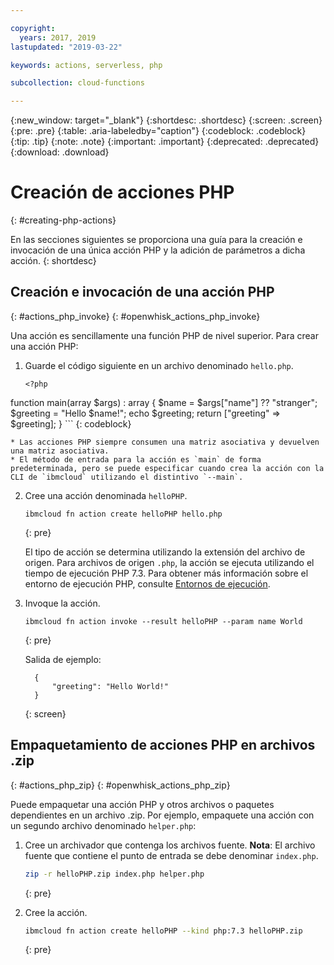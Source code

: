 ```yaml
---

copyright:
  years: 2017, 2019
lastupdated: "2019-03-22"

keywords: actions, serverless, php

subcollection: cloud-functions

---
```


{:new_window: target="_blank"}
{:shortdesc: .shortdesc}
{:screen: .screen}
{:pre: .pre}
{:table: .aria-labeledby="caption"}
{:codeblock: .codeblock}
{:tip: .tip}
{:note: .note}
{:important: .important}
{:deprecated: .deprecated}
{:download: .download}

# Creación de acciones PHP
{: #creating-php-actions}

En las secciones siguientes se proporciona una guía para la creación e invocación de una única acción PHP y la adición de parámetros a dicha acción.
{: shortdesc}

## Creación e invocación de una acción PHP
{: #actions_php_invoke}
{: #openwhisk_actions_php_invoke}

Una acción es sencillamente una función PHP de nivel superior. Para crear una acción PHP:

1. Guarde el código siguiente en un archivo denominado `hello.php`.

    ```
    <?php
function main(array $args) : array
{
        $name = $args["name"] ?? "stranger";
    $greeting = "Hello $name!";
    echo $greeting;
    return ["greeting" => $greeting];
}
    ```
    {: codeblock}

    * Las acciones PHP siempre consumen una matriz asociativa y devuelven una matriz asociativa.
    * El método de entrada para la acción es `main` de forma predeterminada, pero se puede especificar cuando crea la acción con la CLI de `ibmcloud` utilizando el distintivo `--main`.

2. Cree una acción denominada `helloPHP`.

    ```
    ibmcloud fn action create helloPHP hello.php
    ```
    {: pre}

    El tipo de acción se determina utilizando la extensión del archivo de origen. Para archivos de origen `.php`, la acción se ejecuta utilizando el tiempo de ejecución PHP 7.3. Para obtener más información sobre el entorno de ejecución PHP, consulte
[Entornos de ejecución](https://cloud.ibm.com/docs/openwhisk?topic=cloud-functions-runtimes#openwhisk_ref_php).

3. Invoque la acción.

    ```
    ibmcloud fn action invoke --result helloPHP --param name World
    ```
    {: pre}

    Salida de ejemplo:

    ```
      {
          "greeting": "Hello World!"
      }
    ```
    {: screen}

## Empaquetamiento de acciones PHP en archivos .zip
{: #actions_php_zip}
{: #openwhisk_actions_php_zip}

Puede empaquetar una acción PHP y otros archivos o paquetes dependientes en un archivo .zip. Por ejemplo, empaquete una acción con un segundo archivo denominado `helper.php`:

1. Cree un archivador que contenga los archivos fuente. **Nota**: El archivo fuente que contiene el punto de entrada se debe denominar `index.php`.

    ```bash
    zip -r helloPHP.zip index.php helper.php
    ```
    {: pre}

2. Cree la acción.

    ```bash
    ibmcloud fn action create helloPHP --kind php:7.3 helloPHP.zip
    ```
    {: pre}

